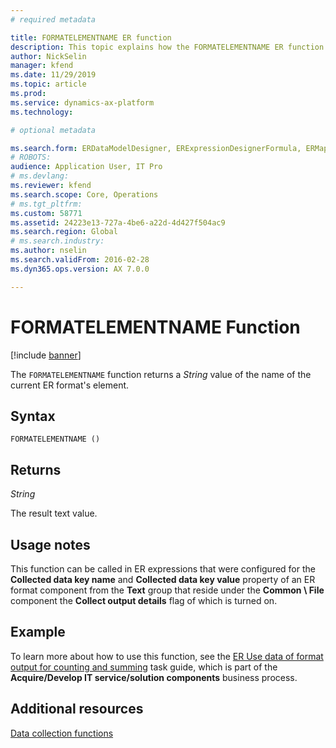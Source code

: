 ```yaml
---
# required metadata

title: FORMATELEMENTNAME ER function
description: This topic explains how the FORMATELEMENTNAME ER function is used
author: NickSelin
manager: kfend
ms.date: 11/29/2019
ms.topic: article
ms.prod: 
ms.service: dynamics-ax-platform
ms.technology: 

# optional metadata

ms.search.form: ERDataModelDesigner, ERExpressionDesignerFormula, ERMappedFormatDesigner, ERModelMappingDesigner
# ROBOTS: 
audience: Application User, IT Pro
# ms.devlang: 
ms.reviewer: kfend
ms.search.scope: Core, Operations
# ms.tgt_pltfrm: 
ms.custom: 58771
ms.assetid: 24223e13-727a-4be6-a22d-4d427f504ac9
ms.search.region: Global
# ms.search.industry: 
ms.author: nselin
ms.search.validFrom: 2016-02-28
ms.dyn365.ops.version: AX 7.0.0

---
```


# <a name="FORMATELEMENTNAME">FORMATELEMENTNAME Function</a>

[!include [banner](../includes/banner.md)]

The `FORMATELEMENTNAME` function returns a *String* value of the name of the current ER format's element.

## Syntax

```
FORMATELEMENTNAME ()
```

## Returns

*String*

The result text value.

## Usage notes

This function can be called in ER expressions that were configured for the **Collected data key name** and **Collected data key value** property of an ER format component from the **Text** group that reside under the **Common \\ File** component the **Collect output details** flag of which is turned on.

## Example

To learn more about how to use this function, see the [ER Use data of format output for counting and summing](tasks/er-format-counting-summing-1.md) task guide, which is part of the **Acquire/Develop IT service/solution components**
business process.

## Additional resources

[Data collection functions](er-functions-category-data-collection.md)
